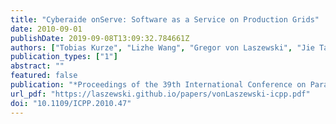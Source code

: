 ```yaml
---
title: "Cyberaide onServe: Software as a Service on Production Grids"
date: 2010-09-01
publishDate: 2019-09-08T13:09:32.784661Z
authors: ["Tobias Kurze", "Lizhe Wang", "Gregor von Laszewski", "Jie Tao", "Marcel Kunze"]
publication_types: ["1"]
abstract: ""
featured: false
publication: "*Proceedings of the 39th International Conference on Parallel Processing (ICPP'10)*"
url_pdf: "https://laszewski.github.io/papers/vonLaszewski-icpp.pdf"
doi: "10.1109/ICPP.2010.47"
---
```



